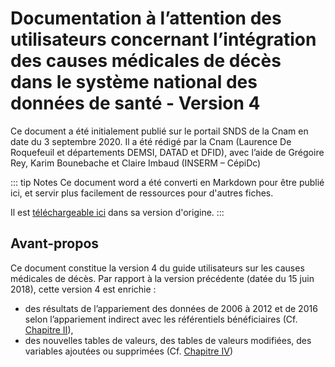 # Documentation à l’attention des utilisateurs concernant l’intégration des causes médicales de décès dans le système national des données de santé - Version 4
<!-- SPDX-License-Identifier: MPL-2.0 -->

Ce document a été initialement publié sur le portail SNDS de la Cnam en date du 3 septembre 2020.
Il a été rédigé par la Cnam (Laurence De Roquefeuil et départements DEMSI, DATAD et DFID), avec l’aide de Grégoire Rey, Karim Bounebache et Claire Imbaud (INSERM – CépiDc)

::: tip  Notes
Ce document word a été converti en Markdown pour être publié ici, et servir plus facilement de ressources pour d'autres fiches.

Il est [téléchargeable ici](../../../files/Cnam/2020-10_Cnam_Documentation_utilisateurs_causes_décès_V4_MPL-2.0.docx) dans sa version d'origine.
:::


## Avant-propos

Ce document constitue la version 4 du guide utilisateurs sur les causes médicales de décès.
Par rapport à la version précédente (datée du 15 juin 2018), cette version 4 est enrichie :
- des résultats de l’appariement des données de 2006 à 2012 et de 2016 selon l’appariement indirect avec les référentiels bénéficiaires (Cf. [Chapitre II](2-Chap2CausesDeces.md)),  
- des nouvelles tables de valeurs, des tables de valeurs modifiées, des variables ajoutées ou supprimées (Cf. [Chapitre IV](4-Chap4CausesDeces.md)) 



